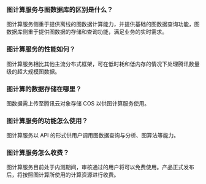 ### 图计算服务与图数据库的区别是什么？
图计算服务侧重于提供离线的图数据计算能力，并提供基础的图数据查询功能，图数据库侧重于提供图数据的存储和查询功能，满足业务的实时需求。

### 图计算服务的性能如何？
图计算服务相比其他主流分布式框架，可在低时耗和低内存的情况下处理腾讯数量级的超大规模图数据。

### 图计算的数据存储在哪里？
图数据需上传至腾讯云对象存储 COS 以供图计算服务使用。

### 图计算服务的功能怎么使用？
图计算服务以 API 的形式供用户调用图数据查询与分析、图算法等能力。

### 图计算服务怎么收费？
图计算服务目前处于内测期间，审核通过的用户将可以免费使用。产品正式发布后，将按照图计算所使用的计算资源进行收费。
